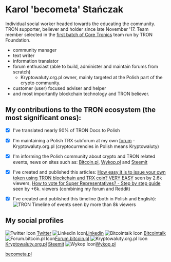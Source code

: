 # Karol 'becometa' Stańczak
Individual social worker headed towards the educating the community.
TRON supporter, believer and holder since late November '17. 
Team member selected in the [first batch of Core Tronics](https://medium.com/tron-foundation/first-batch-of-core-tronics-lists-b458cdeaeefc) team run by TRON Foundation. 

* community manager
* text writer
* information translator
* forum enthusiast (able to build, administer and maintain forums from scratch)
  * Kryptowaluty.org.pl owner, mainly targeted at the Polish part of the crypto community.
* customer (user) focused adviser and helper
* and most importantly blockchain technology and TRON believer.

## My contributions to the TRON ecosystem (the most significant ones):
- [x] I've translated nearly 90% of TRON Docs to Polish
- [x] I'm maintaining a Polish TRX subforum at my own [forum](https://kryptowaluty.org.pl/trx/) - Kryptowaluty.org.pl (cryptocurrencies in Polish means Kryptowaluty)
- [x] I'm informing the Polish community about crypto and TRON related events, news on sites such as: [Bitcoin.pl](https://forum.bitcoin.pl/memberlist.php?mode=viewprofile&u=29263), [Wykop.pl](https://www.wykop.pl/ludzie/BeCometA/) and [Steemit](https://steemit.com/@becometa)
- [x] I've created and published this articles: [How easy it is to issue your own token using TRON blockchain and TRX coin? VERY EASY](https://www.reddit.com/r/Tronix/comments/8tbysm/how_easy_it_is_to_issue_your_own_token_using_tron/) seen by 2.6k viewers, [How to vote for Super Representatives? - Step by step guide](https://kryptowaluty.org.pl/english-corner/how-to-vote-for-super-representatives/) seen by +6k. viewers (combining my forum and Reddit)
- [x] I've created and published this timeline (both in Polish and English): ![TRON Timeline of events](https://kryptowaluty.org.pl/pic/poradnik/tron-trx-june-2018-kryptowaluty-org-pl-x2half.png) seen by more than 8k viewers


## My social profiles
![Twitter Icon](https://kryptowaluty.org.pl/pic/trx/sr/twit.png) [Twitter](https://twitter.com/becometa)
![Linkedin Icon](https://kryptowaluty.org.pl/pic/trx/sr/linkedin.png)[Linkedin](https://www.linkedin.com/in/karol-stanczak/)
![Bitcointalk Icon](https://kryptowaluty.org.pl/pic/trx/sr/bitcointalk.png) [Bitcointalk](https://bitcointalk.org/index.php?action=profile;u=1326045;sa=summary)
![Forum.bitcoin.pl Icon](https://kryptowaluty.org.pl/pic/trx/sr/forumbitcoinpl.png)[Forum.bitcoin.pl](https://forum.bitcoin.pl/memberlist.php?mode=viewprofile&u=29263)
![Kryptowaluty.org.pl Icon](https://kryptowaluty.org.pl/pic/trx/sr/kryptowalutyorgpl.png)[Kryptowaluty.org.pl](https://kryptowaluty.org.pl/profile/becometa/)
[Steemit](https://steemit.com/@becometa/)
![Wykop Icon](https://kryptowaluty.org.pl/pic/trx/sr/wykop.png)[Wykop.pl](https://www.wykop.pl/ludzie/BeCometA/)

[becometa.pl](http://becometa.pl)

